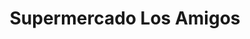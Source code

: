 ---
title: "Supermercado Los Amigos"
url: /el-quisco/supermercado-los-amigos/
shop: tienda rural
---